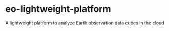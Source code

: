 # eo-lightweight-platform
A lightweight platform to analyze Earth observation data cubes in the cloud
